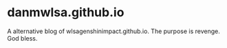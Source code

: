 # danmwlsa.github.io
A alternative blog of wlsagenshinimpact.github.io. The purpose is revenge. God bless.

